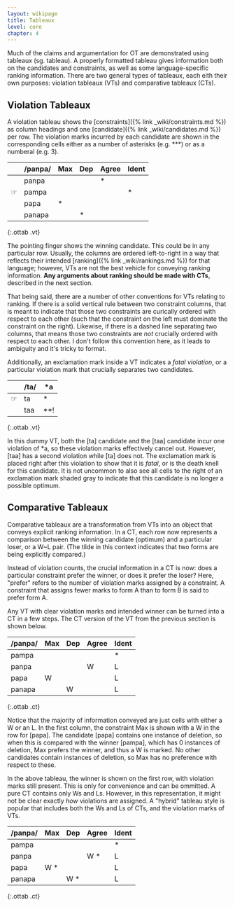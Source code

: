 ```yaml
---
layout: wikipage
title: Tableaux
level: core
chapter: 4
---
```


Much of the claims and argumentation for OT are demonstrated using tableaux (sg. tableau). A properly formatted tableau gives information both on the candidates and constraints, as well as some language-specific ranking information. There are two general types of tableaux, each eith their own purposes: violation tableaux (VTs) and comparative tableaux (CTs). 

## Violation Tableaux

A violation tableau shows the [constraints]({% link _wiki/constraints.md %}) as column headings and one [candidate]({% link _wiki/candidates.md %}) per row. The violation marks incurred by each candidate are shown in the corresponding cells either as a number of asterisks (e.g. ***) or as a numberal (e.g. 3). 

|         | /panpa/ | Max | Dep | Agree | Ident |
| ------- | ------- | --- | --- | ----- | ----- |
|         | panpa   |     |     | *     |       |
| &#9758; | pampa   |     |     |       | *     |
|         | papa    | *   |     |       |       |
|         | panapa  |     | *   |       |       |
{:.ottab .vt}

The pointing finger shows the winning candidate. This could be in any particular row. Usually, the columns are ordered left-to-right in a way that reflects their intended [ranking]({% link _wiki/rankings.md %}) for that language; however, VTs are not the best vehicle for conveying ranking information. **Any arguments about ranking should be made with CTs**, described in the next section. 

That being said, there are a number of other conventions for VTs relating to ranking. If there is a solid vertical rule between two constraint columns, that is meant to indicate that those two constraints are curically ordered with respect to each other (such that the constraint on the left must dominate the constraint on the right). Likewise, if there is a dashed line separating two columns, that means those two constraints are *not* crucially ordered with respect to each other. I don't follow this convention here, as it leads to ambiguity and it's tricky to format.

Additionally, an exclamation mark inside a VT indicates a *fatal violation*, or a particular violation mark that crucially separates two candidates. 

|         | /ta/ | *a    |
| ------- | ---- | ----- |
| &#9758; | ta   | \*    |
|         | taa  | \*\*! |
{:.ottab .vt}

In this dummy VT, both the [ta] candidate and the [taa] candidate incur one violation of \*a, so these violation marks effectively cancel out. However, [taa] has a second violation while [ta] does not. The exclamation mark is placed right after this violation to show that it is *fatal*, or is the death knell for this candidate. It is not uncommon to also see all cells to the right of an exclamation mark shaded gray to indicate that this candidate is no longer a possible optimum.

## Comparative Tableaux

Comparative tableaux are a transformation from VTs into an object that conveys explicit ranking information. In a CT, each row now represents a comparison between the winning candidate (optimum) and a particular loser, or a W~L pair. (The tilde in this context indicates that two forms are being explicitly compared.)

Instead of violation counts, the crucial information in a CT is now: does a particular constraint prefer the winner, or does it prefer the loser? Here, "prefer" refers to the number of violation marks assigned by a constraint. A constraint that assigns fewer marks to form A than to form B is said to prefer form A. 

Any VT with clear violation marks and intended winner can be turned into a CT in a few steps. The CT version of the VT from the previous section is shown below.

| /panpa/ | Max | Dep | Agree | Ident |
| ------- | --- | --- | ----- | ----- |
| pampa   |     |     |       | *     |
| panpa   |     |     | W     | L     |
| papa    | W   |     |       | L     |
| panapa  |     | W   |       | L     |
{:.ottab .ct}

Notice that the majority of information conveyed are just cells with either a W or an L. In the first column, the constraint Max is shown with a W in the row for [papa]. The candidate [papa] contains one instance of deletion, so when this is compared with the winner [pampa], which has 0 instances of deletion, Max prefers the winner, and thus a W is marked. No other candidates contain instances of deletion, so Max has no preference with respect to these. 

In the above tableau, the winner is shown on the first row, with violation marks still present. This is only for convenience and can be ommitted. A pure CT contains only Ws and Ls. However, in this representation, it might not be clear exactly *how* violations are assigned. A "hybrid" tableau style is popular that includes both the Ws and Ls of CTs, and the violation marks of VTs.

| /panpa/ | Max   | Dep  | Agree  | Ident |
| ------- | ----- | ---- | ------ | ----- |
| pampa   |       |      |        | \*    |
| panpa   |       |      | W   \* | L     |
| papa    | W  \* |      |        | L     |
| panapa  |       | W \* |        | L     |
{:.ottab .ct}